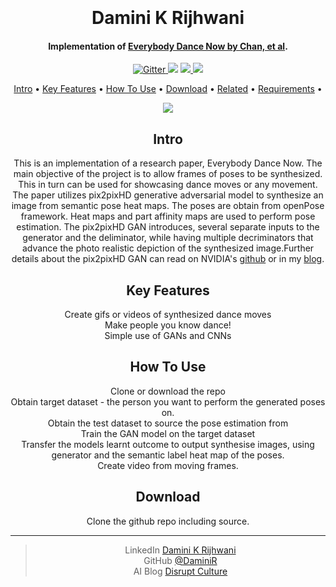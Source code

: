 
<h1 align="center">
  <br>
  
  <br>
  Damini K Rijhwani
  <br>
</h1>

<h4 align="center"> Implementation of <a href="https://arxiv.org/pdf/1808.07371.pdf">Everybody Dance Now  by Chan, et al</a>.</h4>

<p align="center">
  <a href="https://www.python.org/">
    <img src="https://img.shields.io/badge/Made%20with-Python-1f425f.svg"
    <img src="https://img.shields.io/badge/Made%20with-Python-1f425f.svg"
         alt="Gitter">
  </a>
  <a href="https://github.com/daminiR/">
  <img src="https://img.shields.io/badge/Ask%20me-anything-1abc9c.svg"></a>
  <a href="https://GitHub.com/Naereen/StrapDown.js/graphs/contributors/">
      <img src="https://img.shields.io/github/contributors/Naereen/StrapDown.js.svg">
  </a>
  <a href="https://pypi.python.org/pypi/ansicolortags/">
    <img src="https://img.shields.io/pypi/l/ansicolortags.svg">
  </a>
</p>

<p align="center">
  <a href="#intro">Intro</a> •
  <a href="#key-features">Key Features</a> •
  <a href="#how-to-use">How To Use</a> •
  <a href="#download">Download</a> •
  <a href="#related">Related</a> •
    <a href="#Requirements">Requirements</a> •
</p>

<div id=”mainDiv”, align="center">

![](loop-correct.gif)

## Intro 

This is an implementation of a research paper, Everybody Dance Now. The main objective of the project is to allow frames of poses to be synthesized. This in turn can be used for showcasing dance moves or any movement.
The paper utilizes pix2pixHD generative adversarial model to synthesize an image from semantic pose heat maps. The poses are obtain from openPose framework. Heat maps and part affinity maps are used to perform pose estimation.
The pix2pixHD GAN introduces, several separate inputs to the generator and the deliminator, while having multiple decriminators that advance the photo realistic depiction of the synthesized image.Further details about the 
pix2pixHD GAN can read on NVIDIA's <a href="https://github.com/NVIDIA/pix2pixHD">github</a>  or in my <a href="https://thedisruptculture.com/2019/04/20/high-resolution-image-synthesis-and-semantic-manipulation-with-conditional-gans-explained/">blog</a>.   

## Key Features

Create gifs or videos of synthesized dance moves<br/>
Make people you know dance!<br/>
Simple use of GANs and CNNs<br/>

## How To Use
Clone or download the repo<br/>
Obtain target dataset - the person you want to perform the generated poses on.<br/>
Obtain the test dataset to source the pose estimation from<br/>
Train the GAN model on the target dataset<br/>
Transfer the models learnt outcome to output synthesise images, using generator and the semantic label heat map of the poses.<br/>
Create video from moving frames.<br/>
## Download 
Clone the github repo including source. 


---
> LinkedIn [Damini K Rijhwani](https://www.linkedin.com/in/drijhwan)<br/>
> GitHub [@DaminiR](https://github.com/daminiR/) <br/>
> AI Blog  [Disrupt Culture](https://thedisruptculture.com/) <br/>




